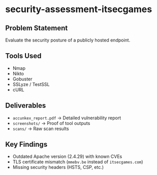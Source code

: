 # security-assessment-itsecgames
## Problem Statement
Evaluate the security posture of a publicly hosted endpoint.

## Tools Used
- Nmap
- Nikto
- Gobuster
- SSLyze / TestSSL
- cURL

## Deliverables
- `accunkex_report.pdf` → Detailed vulnerability report
- `screenshots/` → Proof of tool outputs
- `scans/` → Raw scan results

## Key Findings
- Outdated Apache version (2.4.29) with known CVEs
- TLS certificate mismatch (`mmebv.be` instead of `itsecgames.com`)
- Missing security headers (HSTS, CSP, etc.)
